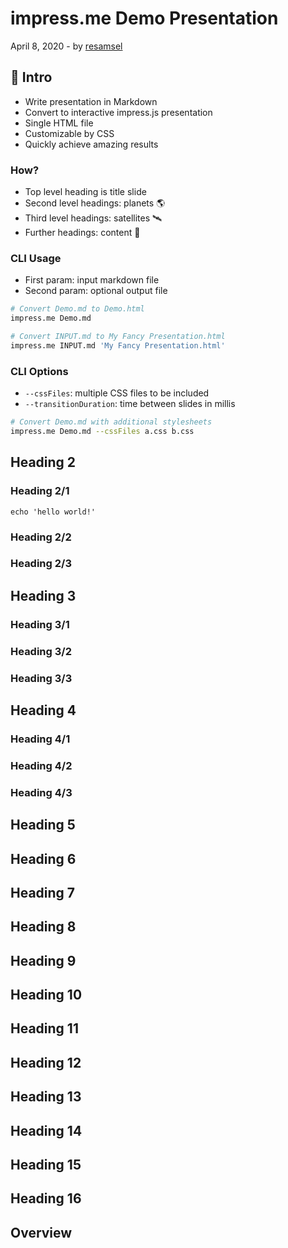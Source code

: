 impress.me Demo Presentation
====================================

April 8, 2020 - by [resamsel](https://github.com/resamsel)

## 🧭 Intro [](class=primary-amber)

* Write presentation in Markdown
* Convert to interactive impress.js presentation
* Single HTML file
* Customizable by CSS
* Quickly achieve amazing results

### How?

* Top level heading is title slide
* Second level headings: planets 🌎
* Third level headings: satellites 🛰️
* Further headings: content 📖

### CLI Usage

* First param: input markdown file
* Second param: optional output file

```bash
# Convert Demo.md to Demo.html
impress.me Demo.md

# Convert INPUT.md to My Fancy Presentation.html
impress.me INPUT.md 'My Fancy Presentation.html'
```

### CLI Options

* `--cssFiles`: multiple CSS files to be included
* `--transitionDuration`: time between slides in millis

```bash
# Convert Demo.md with additional stylesheets
impress.me Demo.md --cssFiles a.css b.css
```

## Heading 2
### Heading 2/1
```shell script
echo 'hello world!'
```
### Heading 2/2
### Heading 2/3

## Heading 3
### Heading 3/1
### Heading 3/2
### Heading 3/3

## Heading 4
### Heading 4/1
### Heading 4/2
### Heading 4/3

## Heading 5

## Heading 6

## Heading 7

## Heading 8

## Heading 9

## Heading 10

## Heading 11

## Heading 12

## Heading 13

## Heading 14

## Heading 15

## Heading 16

## Overview [](class=overview)

[logo]: https://github.com/adam-p/markdown-here/raw/master/src/common/images/icon48.png "Logo Title Text 2"
[demo-presentation]: images/demo-presentation.png "Demo Presentation"
[link]: http://www.reddit.com

